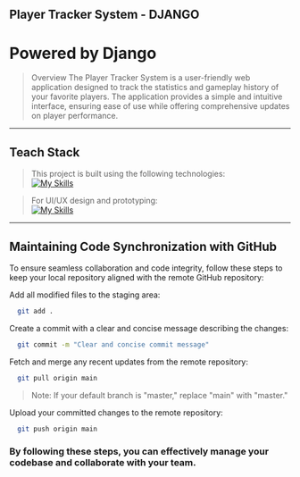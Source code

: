 ## Player Tracker System - DJANGO
# Powered by Django
>Overview
The Player Tracker System is a user-friendly web application designed to track the statistics and gameplay history of your favorite players. The application provides a simple and intuitive interface, ensuring ease of use while offering comprehensive updates on player performance.

---
## Teach Stack
>This project is built using the following technologies:<br>
[![My Skills](https://skillicons.dev/icons?i=python,django,html,css&theme=dark)](https://skillicons.dev)

>For UI/UX design and prototyping:<br>
[![My Skills](https://skillicons.dev/icons?i=figma&theme=dark)](https://cebuinstituteoftechnology-my.sharepoint.com/:x:/g/personal/darwindarryljean_largoza_cit_edu/EZEP77oURa5GuYXVeLkK-VkBcnK7KrnRwn5fhMBA_GeUsg?e=2WDLcF)
---
## Maintaining Code Synchronization with GitHub
To ensure seamless collaboration and code integrity, follow these steps to keep your local repository aligned with the remote GitHub repository:

Add all modified files to the staging area:

```bash
  git add .
```

Create a commit with a clear and concise message describing the changes:

```bash
  git commit -m "Clear and concise commit message"
```

Fetch and merge any recent updates from the remote repository:

```bash
  git pull origin main
```
>Note: If your default branch is "master," replace "main" with "master."

Upload your committed changes to the remote repository:

```bash
  git push origin main
```

### By following these steps, you can effectively manage your codebase and collaborate with your team.

